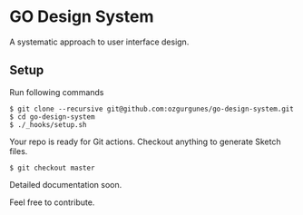 # GO Design System

A systematic approach to user interface design.

## Setup

Run following commands

```
$ git clone --recursive git@github.com:ozgurgunes/go-design-system.git
$ cd go-design-system
$ ./_hooks/setup.sh
```

Your repo is ready for Git actions. Checkout anything to generate Sketch files.

```
$ git checkout master
```

Detailed documentation soon.

Feel free to contribute.